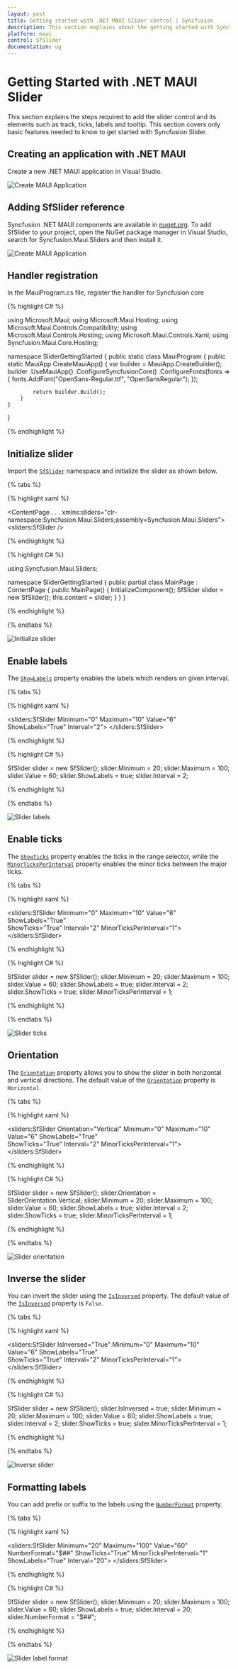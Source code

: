 ```yaml
---
layout: post
title: Getting started with .NET MAUI Slider control | Syncfusion
description: This section explains about the getting started with Syncfusion MAUI Slider (SfSlider) control and more.
platform: maui
control: SfSlider
documentation: ug
---
```


# Getting Started with .NET MAUI Slider

This section explains the steps required to add the slider control and its elements such as track, ticks, labels and tooltip. This section covers only basic features needed to know to get started with Syncfusion Slider.

## Creating an application with .NET MAUI

Create a new .NET MAUI application in Visual Studio.

 ![Create MAUI Application](images/getting-started/create-project.png)

## Adding SfSlider reference

 Syncfusion .NET MAUI components are available in [nuget.org](https://www.nuget.org/). To add SfSlider to your project, open the NuGet package manager in Visual Studio, search for Syncfusion.Maui.Sliders and then install it.

 ![Create MAUI Application](images/getting-started/nuget-installation.png)


## Handler registration

In the MauiProgram.cs file, register the handler for Syncfusion core

{% highlight C# %}

using Microsoft.Maui;
using Microsoft.Maui.Hosting;
using Microsoft.Maui.Controls.Compatibility;
using Microsoft.Maui.Controls.Hosting;
using Microsoft.Maui.Controls.Xaml;
using Syncfusion.Maui.Core.Hosting;

namespace SliderGettingStarted
{
    public static class MauiProgram
    {
        public static MauiApp CreateMauiApp()
        {
            var builder = MauiApp.CreateBuilder();
            builder
            .UseMauiApp<App>()
            .ConfigureSyncfusionCore()
            .ConfigureFonts(fonts =>
            {
                fonts.AddFont("OpenSans-Regular.ttf", "OpenSansRegular");
            });

            return builder.Build();
        }
    }
}


{% endhighlight %}

## Initialize slider

Import the [`SfSlider`](https://help.syncfusion.com/cr/maui/Syncfusion.Maui.Sliders.SfSlider.html) namespace and initialize the slider as shown below.

{% tabs %}

{% highlight xaml %}

<ContentPage
    . . .
    xmlns:sliders="clr-namespace:Syncfusion.Maui.Sliders;assembly=Syncfusion.Maui.Sliders">
    <Grid>
        <sliders:SfSlider />
    </Grid>
</ContentPage>

{% endhighlight %}

{% highlight C# %}

using Syncfusion.Maui.Sliders;

namespace SliderGettingStarted
{
    public partial class MainPage : ContentPage
    {
        public MainPage()
        {
            InitializeComponent();
            SfSlider slider = new SfSlider();
            this.content = slider;
        }
    }
}

{% endhighlight %}

{% endtabs %}

![Initialize slider](images/getting-started/initialize-slider.png)

## Enable labels

The [`ShowLabels`](https://help.syncfusion.com/cr/maui/Syncfusion.Maui.Sliders.SliderBase.html#Syncfusion_Maui_Sliders_SliderBase_ShowLabels) property enables the labels which renders on given interval.

{% tabs %}

{% highlight xaml %}

<sliders:SfSlider Minimum="0" 
		          Maximum="10" 
		          Value="6" 
		          ShowLabels="True" 
		          Interval="2">
</sliders:SfSlider>


{% endhighlight %}

{% highlight C# %}

SfSlider slider = new SfSlider();
slider.Minimum = 20;
slider.Maximum = 100;
slider.Value = 60;
slider.ShowLabels = true;
slider.Interval = 2;

{% endhighlight %}

{% endtabs %}

![Slider labels](images/getting-started/labels.png)

## Enable ticks

The [`ShowTicks`](https://help.syncfusion.com/cr/maui/Syncfusion.Maui.Sliders.SliderBase.html#Syncfusion_Maui_Sliders_SliderBase_ShowTicks) property enables the ticks in the range selector, while the [`MinorTicksPerInterval`](https://help.syncfusion.com/cr/maui/Syncfusion.Maui.Sliders.SliderBase.html#Syncfusion_Maui_Sliders_SliderBase_MinorTicksPerInterval) property enables the minor ticks between the major ticks.

{% tabs %}

{% highlight xaml %}

<sliders:SfSlider Minimum="0" 
		          Maximum="10" 
		          Value="6" 
		          ShowLabels="True"  
		          ShowTicks="True" 
		          Interval="2" 
		          MinorTicksPerInterval="1">
</sliders:SfSlider>


{% endhighlight %}

{% highlight C# %}

SfSlider slider = new SfSlider();
slider.Minimum = 20;
slider.Maximum = 100;
slider.Value = 60;
slider.ShowLabels = true;
slider.Interval = 2;
slider.ShowTicks = true;
slider.MinorTicksPerInterval = 1;

{% endhighlight %}

{% endtabs %}

![Slider ticks](images/getting-started/ticks.png)

## Orientation

The [`Orientation`](https://help.syncfusion.com/cr/maui/Syncfusion.Maui.Sliders.SfSlider.html#Syncfusion_Maui_Sliders_SfSlider_Orientation) property allows you to show the slider in both horizontal and vertical directions. The default value of the [`Orientation`](https://help.syncfusion.com/cr/maui/Syncfusion.Maui.Sliders.SfSlider.html#Syncfusion_Maui_Sliders_SfSlider_Orientation) property is `Horizontal`.

{% tabs %}

{% highlight xaml %}

<sliders:SfSlider Orientation="Vertical"
                  Minimum="0" 
		          Maximum="10" 
		          Value="6" 
		          ShowLabels="True"  
		          ShowTicks="True" 
		          Interval="2" 
		          MinorTicksPerInterval="1">
</sliders:SfSlider>

{% endhighlight %}

{% highlight C# %}

SfSlider slider = new SfSlider();
slider.Orientation = SliderOrientation.Vertical;
slider.Minimum = 20;
slider.Maximum = 100;
slider.Value = 60;
slider.ShowLabels = true;
slider.Interval = 2;
slider.ShowTicks = true;
slider.MinorTicksPerInterval = 1;

{% endhighlight %}

{% endtabs %}

![Slider orientation](images/getting-started/orientation.png)

## Inverse the slider

You can invert the slider using the [`IsInversed`](https://help.syncfusion.com/cr/maui/Syncfusion.Maui.Sliders.SliderBase.html#Syncfusion_Maui_Sliders_SliderBase_IsInversed) property. The default value of the [`IsInversed`](https://help.syncfusion.com/cr/maui/Syncfusion.Maui.Sliders.SliderBase.html#Syncfusion_Maui_Sliders_SliderBase_IsInversed) property is `False`.

{% tabs %}

{% highlight xaml %}

<sliders:SfSlider IsInversed="True"
                  Minimum="0" 
		          Maximum="10" 
		          Value="6" 
		          ShowLabels="True"  
		          ShowTicks="True" 
		          Interval="2" 
		          MinorTicksPerInterval="1">
</sliders:SfSlider>

{% endhighlight %}

{% highlight C# %}

SfSlider slider = new SfSlider();
slider.IsInversed = true;
slider.Minimum = 20;
slider.Maximum = 100;
slider.Value = 60;
slider.ShowLabels = true;
slider.Interval = 2;
slider.ShowTicks = true;
slider.MinorTicksPerInterval = 1;

{% endhighlight %}

{% endtabs %}

![Inverse slider](images/getting-started/slider-inverse.png)

## Formatting labels

You can add prefix or suffix to the labels using the [`NumberFormat`](https://help.syncfusion.com/cr/maui/Syncfusion.Maui.Sliders.SfSlider.html#Syncfusion_Maui_Sliders_SfSlider_NumberFormat) property.


{% tabs %}

{% highlight xaml %}

<sliders:SfSlider Minimum="20" 
		          Maximum="100" 
		          Value="60" 
		          NumberFormat="$##" 
                  ShowTicks="True"
                  MinorTicksPerInterval="1"
		          ShowLabels="True" 
		          Interval="20">
</sliders:SfSlider>

{% endhighlight %}

{% highlight C# %}

 SfSlider slider = new SfSlider();
 slider.Minimum = 20;
 slider.Maximum = 100;
 slider.Value = 60;
 slider.ShowLabels = true;
 slider.Interval = 20;
 slider.NumberFormat = "$##";

{% endhighlight %}

{% endtabs %}

![Slider label format](images/getting-started/label-format.png)
